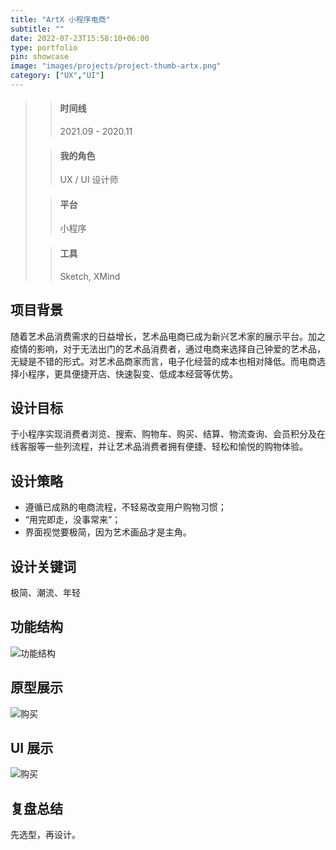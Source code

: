 ```yaml
---
title: "ArtX 小程序电商"
subtitle: ""
date: 2022-07-23T15:58:10+06:00
type: portfolio
pin: showcase
image: "images/projects/project-thumb-artx.png"
category: ["UX","UI"]
---
```

>> #### 时间线
>> 2021.09 - 2020.11
>
>> #### 我的角色
>> UX / UI 设计师
>
>> #### 平台
>> 小程序
>
>> #### 工具
>> Sketch, XMind

## 项目背景
随着艺术品消费需求的日益增长，艺术品电商已成为新兴艺术家的展示平台。加之疫情的影响，对于无法出门的艺术品消费者，通过电商来选择自己钟爱的艺术品，无疑是不错的形式。对艺术品商家而言，电子化经营的成本也相对降低。而电商选择小程序，更具便捷开店、快速裂变、低成本经营等优势。

## 设计目标
于小程序实现消费者浏览、搜索、购物车、购买、结算、物流查询、会员积分及在线客服等一些列流程，并让艺术品消费者拥有便捷、轻松和愉悦的购物体验。
## 设计策略
* 遵循已成熟的电商流程，不轻易改变用户购物习惯；
* “用完即走，没事常来”；
* 界面视觉要极简，因为艺术画品才是主角。

## 设计关键词
极简、潮流、年轻

## 功能结构
![功能结构](/images/projects/ArtX/ArtX_mp_map.png)

## 原型展示
![购买](/images/projects/ArtX/ArtX_mp_buy.png)

## UI 展示
![购买](/images/projects/ArtX/ArtX_mp_buy_UI.png)

## 复盘总结
先选型，再设计。



